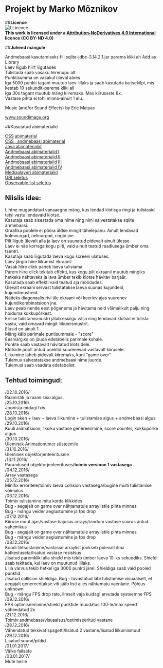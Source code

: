 # Projekt by Marko Mõznikov

##<b>Licence</b><br />
<img src="https://licensebuttons.net/l/by-nd/3.0/88x31.png" alt="LLicence"><br />
<b>This work is licensed under a <a href="https://creativecommons.org/licenses/by-nd/4.0/legalcode">Attribution-NoDerivatives 4.0 International</a> licence (CC BY-ND 4.0)</b><br />

##<b>Juhend mängule</b><br />

Andmebaasi kasutamiseks fili sqlite-jdbc-3.14.2.1.jar parema kliki alt Add as Library<br />
Laev liigub hiirt liigutades<br />
Tulistada saab vasaku hiirenupu alt<br />
Punktisumma on vasakul üleval ääres<br />
Iga 5000 punkti tagant muutub laev lillaks ja saab kasutada kaitsekilpi, mis kestab 10 sekundit-parema kliki all<br />
Iga 30s tagant muutub mäng kiiremaks. Max kiirusaste 8x.<br />
Vastase pihta ei tohi minna-ainult 1 elu.<br />

Music (and/or Sound Effects) by Eric Matyas

www.soundimage.org

##Kasutatud abimaterialid<br />

<a href="http://stackoverflow.com/questions/13455326/javafx-tableview-text-alignment">CSS abimaterial</a><br />
<a href="http://www.w3schools.com/">CSS , andmebaasi abimaterial</a><br />
<a href="http://i200.itcollege.ee/">Java abimaterialid</a><br />
<a href="https://www.tutorialspoint.com/sqlite/sqlite_java.htm">Andmebaasi abimaterialid I</a><br />
<a href="http://docs.oracle.com/javafx/2/ui_controls/table-view.htm">Andmebaasi abimaterialid II</a><br />
<a href="http://sqlitebrowser.org/">Andmebaasi abimaterialid III</a><br />
<a href="https://docs.oracle.com/javase/tutorial/jdbc/basics/processingsqlstatements.html">Andmebaasi abimaterialid IV</a><br />
<a href="https://blog.idrsolutions.com/2014/04/use-external-css-files-javafx/">Mediaplayeri abimaterialid</a><br />
<a href="http://grinder.sourceforge.net/g3/script-javadoc/HTTPClient/URI.html">URI seletus</a><br />
<a href="https://dzone.com/articles/javafx-collections-observablelist-and-observablema">Observable list seletus</a><br />

## Niisiis idee:

Lihtne mugandatud vanaaegne mäng, kus lendad klotisga ringi ja tulistasid teisi vastu lendavaid klotse.<br />
Kasutaja saab sisestada oma nime ning nimi salvestatakse sqlite anmebaasi.<br />
Graafika poolele ei pööra üldse mingit tähelepanu. Ainult lendavad kolmnurgad, nelinurgad, ringid jne.<br />
Pilt liigub ülevalt alla ja laev on suunatud pidevalt ainult ülesse.<br />
Laev ei näe korraga kogu pilti, vaid ainult teatud raadiusega ümber oma tsentri.<br />
Kasutaja saab liigutada laeva kogu screeni ulatuses.<br />
Laev järgib hiire liikumist ekraanil.<br />
Vasak hiire click paneb laeva tulistama.<br />
Parem hiire click tekitab effekti, kus kogu pilt ekraanil muutub mingiks hetkeks nähtavaks ja lava ümber tekib klotse hävitav barjäär.<br />
Kasutada saab effekti vaid teatud aja möödudes.<br />
Ülevalt ekraani servast tulistatakse laeva suunas kujundeid, kujundimustreid.<br />
Näiteks diagonaalis rivi üle ekraani või keerlev ajas suurenev kujundikombinatsioon jne.<br />
Laev peab nende eest põgenema ja hävitama neid võimalikult palju ning hoiduma kokkupõrkest.<br />
Erilise tulistamismustri jätab esialgu välja ning lendavad klotsid ei tulista vastu, vaid omavad mingit liikumismustrit.<br />
Elusid on ainult 1.<br />
Mäng käib parimale puntisummale - "score" <br />
Eesmärgiks on jõuda edetabelis parimale kohale.<br />
Punkte saab vastavalt hävitatud klotsidele.<br />
Klotside poolt antud punktid suurenevad vastavalt kiirusele.<br />
Liikumine läheb pidevalt kiiremaks, kuni "game over"<br />
Tulemus salvestatakse andmebaasi nime juurde.<br />
Tulemusi saab vaadata edetabelist.<br />

## Tehtud toimingud:

/02.10.2016/<br />
Raamistik ja raami sisu algus.<br />
/25.10.2016/<br />
Joonista midagi fxis.<br />
/28.10.2016/<br />
Login aken + laev + laeva liikumine + tulistamise algus + andmebaasi algus<br />
/29.10.2016/<br />
Kuuli animatsioon, 1ksiku vastase genereerimine, score counter, kokkupõrke algus<br />
/30.10.2016/<br />
Üleminek Animationtimer süsteemile<br />
/31.10.2016/<br />
Üleminek objektorjenteeritusele<br />
/13.11.2016/<br />
Parandused objektorjenteerituses/<b>toimiv versioon 1 vastasega</b><br />
/04.12.2016/<br />
Array vastasega<br />
/05.12.2016/<br />
Minifix erroritele/toimiv laeva collision vastasega/bugine multi tulistamise võimalus<br />
/06.12.2016/<br />
Toimiv tulistamine mitu korda klikkides<br />
Bug - aegajalt on game over nähtamatule arraylistile pihta minnes<br />
Bug - mängu veider aeglustumine ja fps drop<br />
/07.12.2016/<br />
Kiiruse muut ajas/vastase hajusus arrays/random vastase suurus antud vahemikus<br />
Bug - aegajalt on game over nähtamatule arraylistile pihta minnes<br />
Bug - mängu veider aeglustumine ja fps drop<br />
/08.12.2016/<br />
Koodi lihtsustamine/vastasse arraylist jookseb pidevalt ilma katkestuseta/lisatud vastase resistsus<br />
/lisatud paremkliki alla shield mis tekib ümber laeva 10-ks sekundiks. Shieldi saab tekitada, kui laev on muutunud lillaks.<br />
 Lilla värvus tekib hetkel iga 3000 punkti järel. Shieldiga saab vaid pooled punktid<br />
/lisatud collision shieldiga.
Bug - tuvastatud läbi tulistamise visuaalselt, et aegajalt genereeritakse või jääb listi alles nähtamatu vaenlane. Põhjus - unknown<br />
Bug - mängu FPS drop rate, ilmselt vaja kuidagi arvutada systeemne FPS<br />
/09.12.2016/<br />
FPS optimiseerimine/shield punktide muudatus 100-le/max speed vähendatud 2x<br />
/21.12.2016/<br />
Toimiv andmebaas/visuaalsus/optimiseeritud vastane<br />
/28.12.2016/<br />
Vähendatud tekkivat spagetti/lisatud 2 vastane/lisatud liikumismuut<br />
/29.12.2016/<br />
Lisatud sound/pildid<br />
/01.01.2017/<br />
Väike failsafe<br />
/03.01.2017/<br />
Mute helile<br />
